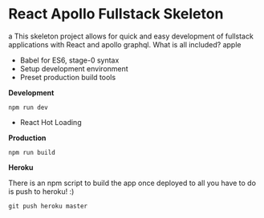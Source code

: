 # React Apollo Fullstack Skeleton
a
This skeleton project allows for quick and easy development of fullstack applications with React and apollo graphql. What is all included?
apple
- Babel for ES6, stage-0 syntax
- Setup development environment
- Preset production build tools

**Development**

`npm run dev`

- React Hot Loading

**Production**

`npm run build`

**Heroku**

There is an npm script to build the app once deployed to all you have to do is push to heroku! :)

`git push heroku master`
